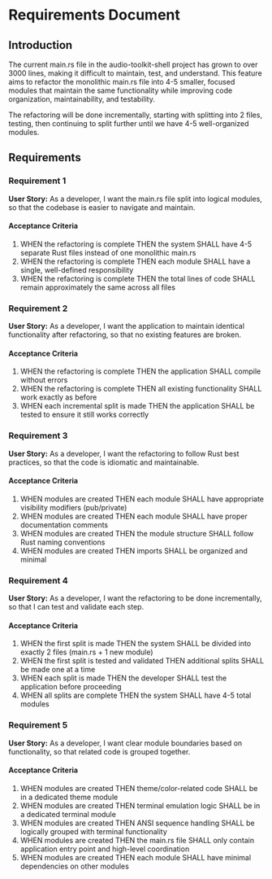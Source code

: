 # Requirements Document

## Introduction

The current main.rs file in the audio-toolkit-shell project has grown to over 3000 lines, making it difficult to maintain, test, and understand. This feature aims to refactor the monolithic main.rs file into 4-5 smaller, focused modules that maintain the same functionality while improving code organization, maintainability, and testability.

The refactoring will be done incrementally, starting with splitting into 2 files, testing, then continuing to split further until we have 4-5 well-organized modules.

## Requirements

### Requirement 1

**User Story:** As a developer, I want the main.rs file split into logical modules, so that the codebase is easier to navigate and maintain.

#### Acceptance Criteria

1. WHEN the refactoring is complete THEN the system SHALL have 4-5 separate Rust files instead of one monolithic main.rs
2. WHEN the refactoring is complete THEN each module SHALL have a single, well-defined responsibility
3. WHEN the refactoring is complete THEN the total lines of code SHALL remain approximately the same across all files

### Requirement 2

**User Story:** As a developer, I want the application to maintain identical functionality after refactoring, so that no existing features are broken.

#### Acceptance Criteria

1. WHEN the refactoring is complete THEN the application SHALL compile without errors
2. WHEN the refactoring is complete THEN all existing functionality SHALL work exactly as before
3. WHEN each incremental split is made THEN the application SHALL be tested to ensure it still works correctly

### Requirement 3

**User Story:** As a developer, I want the refactoring to follow Rust best practices, so that the code is idiomatic and maintainable.

#### Acceptance Criteria

1. WHEN modules are created THEN each module SHALL have appropriate visibility modifiers (pub/private)
2. WHEN modules are created THEN each module SHALL have proper documentation comments
3. WHEN modules are created THEN the module structure SHALL follow Rust naming conventions
4. WHEN modules are created THEN imports SHALL be organized and minimal

### Requirement 4

**User Story:** As a developer, I want the refactoring to be done incrementally, so that I can test and validate each step.

#### Acceptance Criteria

1. WHEN the first split is made THEN the system SHALL be divided into exactly 2 files (main.rs + 1 new module)
2. WHEN the first split is tested and validated THEN additional splits SHALL be made one at a time
3. WHEN each split is made THEN the developer SHALL test the application before proceeding
4. WHEN all splits are complete THEN the system SHALL have 4-5 total modules

### Requirement 5

**User Story:** As a developer, I want clear module boundaries based on functionality, so that related code is grouped together.

#### Acceptance Criteria

1. WHEN modules are created THEN theme/color-related code SHALL be in a dedicated theme module
2. WHEN modules are created THEN terminal emulation logic SHALL be in a dedicated terminal module  
3. WHEN modules are created THEN ANSI sequence handling SHALL be logically grouped with terminal functionality
4. WHEN modules are created THEN the main.rs file SHALL only contain application entry point and high-level coordination
5. WHEN modules are created THEN each module SHALL have minimal dependencies on other modules